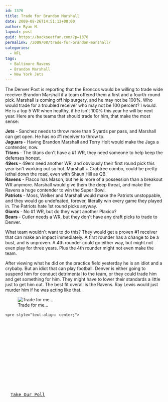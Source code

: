 ```yaml
---
id: 1376
title: Trade for Brandon Marshall
date: 2009-08-26T14:51:12+00:00
author: Ryan M.
layout: post
guid: https://backseatfan.com/?p=1376
permalink: /2009/08/trade-for-brandon-marshall/
categories:
  - NFL
tags:
  - Baltimore Ravens
  - Brandon Marshall
  - New York Jets
---
```


<div class="entry">
  <p>
    The Denver Post is reporting that the Broncos would be willing to trade wide receiver Brandon Marshall if a team offered them a first and a fourth-round pick. Marshall is coming off hip surgery, and he may not be 100%. Who would trade for a troubled receiver who may not be 100 percent? I would. He is a top 5 WR when healthy, if he isn't 100% this year he will be next year. Here are the teams that should trade for him, that make the most sense:
  </p>

  <p>
    <strong>Jets</strong> - Sanchez needs to throw more than 5 yards per pass, and Marshall can get open. He has no #1 receiver to throw to.<strong><br /> Jaguars </strong>- Having Brandon Marshall and Torry Holt would make the Jags a contender, now.<strong><br /> Titans</strong> - The titans don't have a #1 WR, they need someone to help keep the defenses honest.<strong><br /> 49ers </strong>- 49ers need another WR, and obviously their first round pick this year isn't working out so hot. Marshall + Crabtree combo, could be pretty lethal down the road, even with Shaun Hill as QB.<br /> <strong>Ravens</strong> - Flacco has Mason, but he is more of a possession than a breakout WR anymore. Marshall would give them the deep threat, and make the Ravens a huge contender to win the Super Bowl.<br /> <strong>Patriots</strong> - Moss, Welker and Marshall would make the Patriots unstoppable, and they would go undefeated, forever, literally win every game they played in. The Patriots hate 1st round picks anyway.<br /> <strong>Giants</strong> - No #1 WR, but do they want another Plaxico?<br /> <strong>Bears </strong>- Cutler needs a WR, but they don't have any draft picks to trade to Denver.
  </p>

  <p>
    What team wouldn't want to do this? They would get a proven #1 receiver that can make an impact immediately. A first rounder has a change to be a bust, and is unproven. A 4th rounder could go either way, but might not even play for three years. Plus the 4th rounder might not even make the team.
  </p>

  <p>
    After viewing what he did on the practice field yesterday he is an idiot and a crybaby. But an idiot that can play football. Denver is either going to suspend him for conduct detrimental to the team, or they could trade him and get something for him. They might have to lower their standards a little just to get him out. The best fit overall is the Ravens. Ray Lewis would just murder him if he was acting like that.
  </p>

  <p style="text-align: center;">
    <figure id="attachment_1377" style="width: 240px" class="wp-caption alignnone"><img class="size-full wp-image-1377 " title="brandonmarshall" src="/images/2009/08/brandonmarshall.jpg" alt="Trade for me..." width="240" height="354" srcset="/images/2009/08/brandonmarshall.jpg 300w, /images/2009/08/brandonmarshall-203x300.jpg 203w" sizes="(max-width: 240px) 100vw, 240px" /><figcaption class="wp-caption-text">Trade for me...</figcaption></figure>

    <pre style="text-align: center;">

<pre style="text-align: left;"><a id="pd_a_1921438"></a>


<div class="PDS_Poll" id="PDI_container1921438" style="display:inline-block;">

</div>


<div id="PD_superContainer">

</div>



<noscript>
  <a href="http://polldaddy.com/poll/1921438" target="_blank">Take Our Poll</a>
</noscript></pre>
</div>
